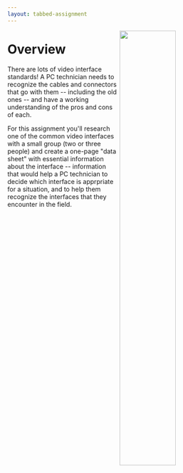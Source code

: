 ```yaml
---
layout: tabbed-assignment
---
```


<img src="http://www.blog.creativform.com/wp-content/uploads/2015/09/Handful-of-Connectors.jpg" align="right" width="50%" margin-left="4px">
  
# Overview

There are lots of video interface standards! A PC technician needs to recognize the cables and connectors that go with them -- including the old ones -- and have a working understanding of the pros and cons of each.

For this assignment you'll research one of the common video interfaces with a small group (two or three people) and create a one-page "data sheet" with essential information about the interface -- information that would help a PC technician to decide which interface is apprpriate for a situation, and to help them recognize the interfaces that they encounter in the field.

<!-- Don't edit links here, change them in _data/assignment.yml instead, -->

[slides]: <{{site.data.assignment.slides}}>
[template]: <{{site.data.assignment.template}}>
